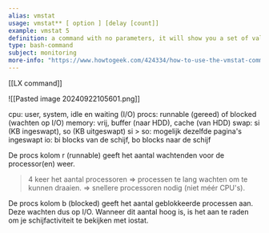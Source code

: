 ```yaml
---
alias: vmstat
usage: vmstat** [ option ] [delay [count]]
example: vmstat 5
definition: a command with no parameters, it will show you a set of values. These values are the averages for each of the statistics since your computer was last rebooted.
type: bash-command
subject: monitoring
more-info: "https://www.howtogeek.com/424334/how-to-use-the-vmstat-command-on-linux/"
---
```

 
[[LX command]]

![[Pasted image 20240922105601.png]]

cpu: user, system, idle en waiting (I/O)
procs: runnable (gereed) of blocked (wachten op I/O)
memory: vrij, buffer (naar HDD), cache (van HDD)
swap: si (KB ingeswapt), so (KB uitgeswapt)
si > so: mogelijk dezelfde pagina's ingeswapt
io: bi blocks van de schijf, bo blocks naar de schijf 

De procs kolom r (runnable) geeft het aantal wachtenden voor de processor(en) weer. 
>  4 keer het aantal processoren
=> processen te lang wachten om te kunnen draaien. 
=> snellere processoren nodig (niet méér CPU's).

De procs kolom b (blocked) geeft het aantal geblokkeerde processen aan. Deze wachten dus op I/O. Wanneer dit aantal hoog is, is het aan te raden om je schijfactiviteit te bekijken met iostat. 